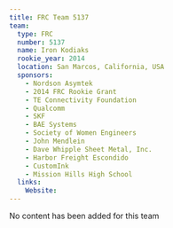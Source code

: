 ```yaml
---
title: FRC Team 5137
team:
  type: FRC
  number: 5137
  name: Iron Kodiaks
  rookie_year: 2014
  location: San Marcos, California, USA
  sponsors:
    - Nordson Asymtek
    - 2014 FRC Rookie Grant
    - TE Connectivity Foundation
    - Qualcomm
    - SKF
    - BAE Systems
    - Society of Women Engineers
    - John Mendlein
    - Dave Whipple Sheet Metal, Inc.
    - Harbor Freight Escondido
    - CustomInk
    - Mission Hills High School
  links:
    Website: 
---
```

No content has been added for this team